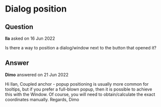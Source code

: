 # Dialog position

## Question

**Ila** asked on 16 Jun 2022

Is there a way to position a dialog/window next to the button that opened it?

## Answer

**Dimo** answered on 21 Jun 2022

Hi Ilan, Coupled anchor - popup positioning is usually more common for tooltips, but if you prefer a full-blown popup, then it is possible to achieve this with the Window. Of course, you will need to obtain/calculate the exact coordinates manually. Regards, Dimo
